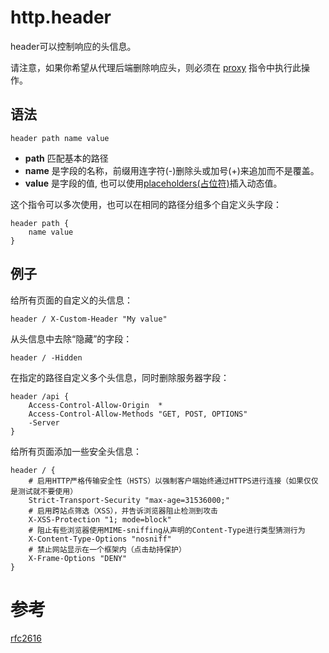 # http.header
header可以控制响应的头信息。

请注意，如果你希望从代理后端删除响应头，则必须在 [proxy](../proxy.md) 指令中执行此操作。

## 语法
```
header path name value
```

*  **path** 匹配基本的路径
*  **name** 是字段的名称，前缀用连字符(-)删除头或加号(+)来追加而不是覆盖。
*  **value** 是字段的值, 也可以使用[placeholders(占位符)](../placeholders.md)插入动态值。

这个指令可以多次使用，也可以在相同的路径分组多个自定义头字段：

```
header path {
	name value
}
```

## 例子
给所有页面的自定义的头信息：

```
header / X-Custom-Header "My value"
```

从头信息中去除“隐藏”的字段：

```
header / -Hidden
```

在指定的路径自定义多个头信息，同时删除服务器字段：

```
header /api {
	Access-Control-Allow-Origin  *
	Access-Control-Allow-Methods "GET, POST, OPTIONS"
	-Server
}
```

给所有页面添加一些安全头信息：

```
header / {
	# 启用HTTP严格传输安全性（HSTS）以强制客户端始终通过HTTPS进行连接（如果仅仅是测试就不要使用）
	Strict-Transport-Security "max-age=31536000;"
	# 启用跨站点筛选（XSS），并告诉浏览器阻止检测到攻击
	X-XSS-Protection "1; mode=block"
	# 阻止有些浏览器使用MIME-sniffing从声明的Content-Type进行类型猜测行为
	X-Content-Type-Options "nosniff"
	# 禁止网站显示在一个框架内（点击劫持保护）
	X-Frame-Options "DENY"
}
```

# 参考
[rfc2616](https://www.w3.org/Protocols/rfc2616/rfc2616-sec14.html)